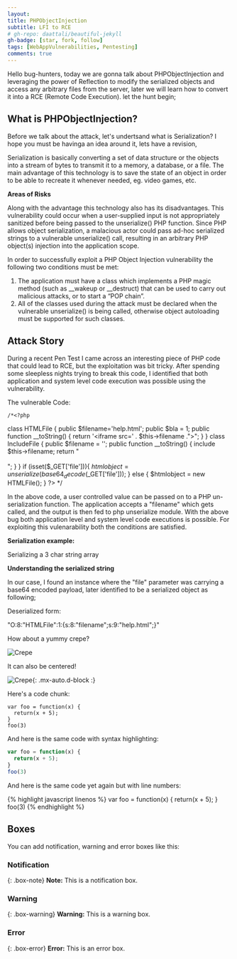 ```yaml
---
layout: 
title: PHPObjectInjection
subtitle: LFI to RCE
# gh-repo: daattali/beautiful-jekyll
gh-badge: [star, fork, follow]
tags: [WebAppVulnerabilities, Pentesting]
comments: true
---
```


Hello bug-hunters, today we are gonna talk about PHPObjectInjection and leveraging the power of Reflection to modify the serialized objects and access any arbitrary files from the server, later we will learn how to convert it into a RCE (Remote Code Execution). let the hunt begin;

## What is PHPObjectInjection?

Before we talk about the attack, let's undertsand what is Serialization? I hope you must be havinga an idea around it, lets have a revision,  

Serialization is basically converting a set of data structure or the objects into a stream of bytes to transmit it to a memory, a database, or a file. The main advantage of this technology is to save the state of an object in order to be able to recreate it whenever needed, eg. video games, etc.

**Areas of Risks**

Along with the advantage this technology also has its disadvantages. This vulnerability could occur when a user-supplied input is not appropriately sanitized before being passed to the unserialize() PHP function. Since PHP allows object serialization, a malacious actor could pass ad-hoc serialized strings to a vulnerable unserialize() call, resulting in an arbitrary PHP object(s) injection into the application scope.

In order to successfully exploit a PHP Object Injection vulnerability the following two conditions must be met:

  1. The application must have a class which implements a PHP magic method (such as __wakeup or __destruct) that can be used to carry out malicious attacks, or to start a “POP chain”.
  2. All of the classes used during the attack must be declared when the vulnerable unserialize() is being called, otherwise object autoloading must be supported for such classes.

## Attack Story

During a recent Pen Test I came across an interesting piece of PHP code that could lead to RCE, but the exploitation was bit tricky. After spending some sleepless nights trying to break this code, I identified that both application and system level code execution was possible using the vulnerability.

The vulnerable Code:

    /*<?php
  class HTMLFile
  {
    public $filename='help.html';
    public $bla =  1;
    public function __toString()
    {
        return '<iframe src=' . $this->filename ."></iframe>";
    }
  }
  class IncludeFile
  {
    public $filename = '';
    public function __toString()
    {
        include $this->filename;
        return "<br /><br />";
    }
  }
    if (isset($_GET['file'])){
    $htmlobject = unserialize(base64_decode($_GET['file']));
  } else {
    $htmlobject = new HTMLFile();
  }
  ?> 
    <?php echo $htmlobject; ?>*/

In the above code, a user controlled value can be passed on to a PHP un-serialization function. The application accepts a "filename" which gets called, and the output is then fed to php unserialize module. With the above bug both application level and system level code executions is possible. For exploiting this vulenarability both the conditions are satisfied. 

**Serialization example:**

Serializing a 3 char string array


**Understanding the serialized string**




In our case, I found an instance where the "file" parameter was carrying a base64 encoded payload, later identified to be a serialized object as following;

Deserialized form:

"O:8:"HTMLFile":1:{s:8:"filename";s:9:"help.html";}"







How about a yummy crepe?

![Crepe](https://s3-media3.fl.yelpcdn.com/bphoto/cQ1Yoa75m2yUFFbY2xwuqw/348s.jpg)

It can also be centered!

![Crepe](https://s3-media3.fl.yelpcdn.com/bphoto/cQ1Yoa75m2yUFFbY2xwuqw/348s.jpg){: .mx-auto.d-block :}

Here's a code chunk:

~~~
var foo = function(x) {
  return(x + 5);
}
foo(3)
~~~

And here is the same code with syntax highlighting:

```javascript
var foo = function(x) {
  return(x + 5);
}
foo(3)
```

And here is the same code yet again but with line numbers:

{% highlight javascript linenos %}
var foo = function(x) {
  return(x + 5);
}
foo(3)
{% endhighlight %}

## Boxes
You can add notification, warning and error boxes like this:

### Notification

{: .box-note}
**Note:** This is a notification box.

### Warning

{: .box-warning}
**Warning:** This is a warning box.

### Error

{: .box-error}
**Error:** This is an error box.
